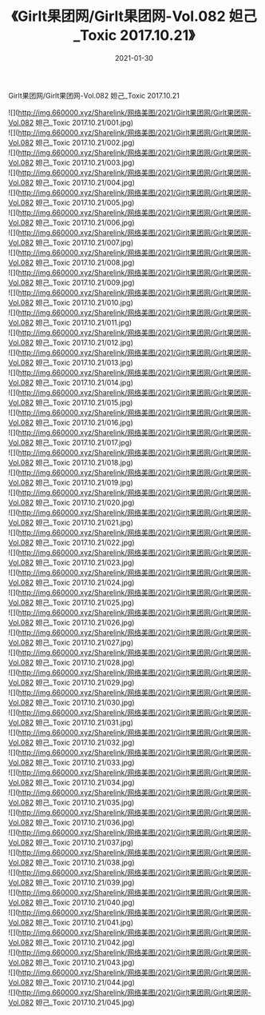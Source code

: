 ﻿---
layout: post
title:  《Girlt果团网/Girlt果团网-Vol.082 妲己_Toxic 2017.10.21》
date:   2021-01-30
img: http://img.660000.xyz/Sharelink/网络美图/2021/Girlt果团网/Girlt果团网-Vol.082 妲己_Toxic 2017.10.21/000.jpg
categories: [美女, 清纯, 唯美]
---

Girlt果团网/Girlt果团网-Vol.082 妲己_Toxic 2017.10.21

 ![](http://img.660000.xyz/Sharelink/网络美图/2021/Girlt果团网/Girlt果团网-Vol.082 妲己_Toxic 2017.10.21/001.jpg) <br>![](http://img.660000.xyz/Sharelink/网络美图/2021/Girlt果团网/Girlt果团网-Vol.082 妲己_Toxic 2017.10.21/002.jpg) <br>![](http://img.660000.xyz/Sharelink/网络美图/2021/Girlt果团网/Girlt果团网-Vol.082 妲己_Toxic 2017.10.21/003.jpg) <br>![](http://img.660000.xyz/Sharelink/网络美图/2021/Girlt果团网/Girlt果团网-Vol.082 妲己_Toxic 2017.10.21/004.jpg) <br>![](http://img.660000.xyz/Sharelink/网络美图/2021/Girlt果团网/Girlt果团网-Vol.082 妲己_Toxic 2017.10.21/005.jpg) <br>![](http://img.660000.xyz/Sharelink/网络美图/2021/Girlt果团网/Girlt果团网-Vol.082 妲己_Toxic 2017.10.21/006.jpg) <br>![](http://img.660000.xyz/Sharelink/网络美图/2021/Girlt果团网/Girlt果团网-Vol.082 妲己_Toxic 2017.10.21/007.jpg) <br>![](http://img.660000.xyz/Sharelink/网络美图/2021/Girlt果团网/Girlt果团网-Vol.082 妲己_Toxic 2017.10.21/008.jpg) <br>![](http://img.660000.xyz/Sharelink/网络美图/2021/Girlt果团网/Girlt果团网-Vol.082 妲己_Toxic 2017.10.21/009.jpg) <br>![](http://img.660000.xyz/Sharelink/网络美图/2021/Girlt果团网/Girlt果团网-Vol.082 妲己_Toxic 2017.10.21/010.jpg) <br>![](http://img.660000.xyz/Sharelink/网络美图/2021/Girlt果团网/Girlt果团网-Vol.082 妲己_Toxic 2017.10.21/011.jpg) <br>![](http://img.660000.xyz/Sharelink/网络美图/2021/Girlt果团网/Girlt果团网-Vol.082 妲己_Toxic 2017.10.21/012.jpg) <br>![](http://img.660000.xyz/Sharelink/网络美图/2021/Girlt果团网/Girlt果团网-Vol.082 妲己_Toxic 2017.10.21/013.jpg) <br>![](http://img.660000.xyz/Sharelink/网络美图/2021/Girlt果团网/Girlt果团网-Vol.082 妲己_Toxic 2017.10.21/014.jpg) <br>![](http://img.660000.xyz/Sharelink/网络美图/2021/Girlt果团网/Girlt果团网-Vol.082 妲己_Toxic 2017.10.21/015.jpg) <br>![](http://img.660000.xyz/Sharelink/网络美图/2021/Girlt果团网/Girlt果团网-Vol.082 妲己_Toxic 2017.10.21/016.jpg) <br>![](http://img.660000.xyz/Sharelink/网络美图/2021/Girlt果团网/Girlt果团网-Vol.082 妲己_Toxic 2017.10.21/017.jpg) <br>![](http://img.660000.xyz/Sharelink/网络美图/2021/Girlt果团网/Girlt果团网-Vol.082 妲己_Toxic 2017.10.21/018.jpg) <br>![](http://img.660000.xyz/Sharelink/网络美图/2021/Girlt果团网/Girlt果团网-Vol.082 妲己_Toxic 2017.10.21/019.jpg) <br>![](http://img.660000.xyz/Sharelink/网络美图/2021/Girlt果团网/Girlt果团网-Vol.082 妲己_Toxic 2017.10.21/020.jpg) <br>![](http://img.660000.xyz/Sharelink/网络美图/2021/Girlt果团网/Girlt果团网-Vol.082 妲己_Toxic 2017.10.21/021.jpg) <br>![](http://img.660000.xyz/Sharelink/网络美图/2021/Girlt果团网/Girlt果团网-Vol.082 妲己_Toxic 2017.10.21/022.jpg) <br>![](http://img.660000.xyz/Sharelink/网络美图/2021/Girlt果团网/Girlt果团网-Vol.082 妲己_Toxic 2017.10.21/023.jpg) <br>![](http://img.660000.xyz/Sharelink/网络美图/2021/Girlt果团网/Girlt果团网-Vol.082 妲己_Toxic 2017.10.21/024.jpg) <br>![](http://img.660000.xyz/Sharelink/网络美图/2021/Girlt果团网/Girlt果团网-Vol.082 妲己_Toxic 2017.10.21/025.jpg) <br>![](http://img.660000.xyz/Sharelink/网络美图/2021/Girlt果团网/Girlt果团网-Vol.082 妲己_Toxic 2017.10.21/026.jpg) <br>![](http://img.660000.xyz/Sharelink/网络美图/2021/Girlt果团网/Girlt果团网-Vol.082 妲己_Toxic 2017.10.21/027.jpg) <br>![](http://img.660000.xyz/Sharelink/网络美图/2021/Girlt果团网/Girlt果团网-Vol.082 妲己_Toxic 2017.10.21/028.jpg) <br>![](http://img.660000.xyz/Sharelink/网络美图/2021/Girlt果团网/Girlt果团网-Vol.082 妲己_Toxic 2017.10.21/029.jpg) <br>![](http://img.660000.xyz/Sharelink/网络美图/2021/Girlt果团网/Girlt果团网-Vol.082 妲己_Toxic 2017.10.21/030.jpg) <br>![](http://img.660000.xyz/Sharelink/网络美图/2021/Girlt果团网/Girlt果团网-Vol.082 妲己_Toxic 2017.10.21/031.jpg) <br>![](http://img.660000.xyz/Sharelink/网络美图/2021/Girlt果团网/Girlt果团网-Vol.082 妲己_Toxic 2017.10.21/032.jpg) <br>![](http://img.660000.xyz/Sharelink/网络美图/2021/Girlt果团网/Girlt果团网-Vol.082 妲己_Toxic 2017.10.21/033.jpg) <br>![](http://img.660000.xyz/Sharelink/网络美图/2021/Girlt果团网/Girlt果团网-Vol.082 妲己_Toxic 2017.10.21/034.jpg) <br>![](http://img.660000.xyz/Sharelink/网络美图/2021/Girlt果团网/Girlt果团网-Vol.082 妲己_Toxic 2017.10.21/035.jpg) <br>![](http://img.660000.xyz/Sharelink/网络美图/2021/Girlt果团网/Girlt果团网-Vol.082 妲己_Toxic 2017.10.21/036.jpg) <br>![](http://img.660000.xyz/Sharelink/网络美图/2021/Girlt果团网/Girlt果团网-Vol.082 妲己_Toxic 2017.10.21/037.jpg) <br>![](http://img.660000.xyz/Sharelink/网络美图/2021/Girlt果团网/Girlt果团网-Vol.082 妲己_Toxic 2017.10.21/038.jpg) <br>![](http://img.660000.xyz/Sharelink/网络美图/2021/Girlt果团网/Girlt果团网-Vol.082 妲己_Toxic 2017.10.21/039.jpg) <br>![](http://img.660000.xyz/Sharelink/网络美图/2021/Girlt果团网/Girlt果团网-Vol.082 妲己_Toxic 2017.10.21/040.jpg) <br>![](http://img.660000.xyz/Sharelink/网络美图/2021/Girlt果团网/Girlt果团网-Vol.082 妲己_Toxic 2017.10.21/041.jpg) <br>![](http://img.660000.xyz/Sharelink/网络美图/2021/Girlt果团网/Girlt果团网-Vol.082 妲己_Toxic 2017.10.21/042.jpg) <br>![](http://img.660000.xyz/Sharelink/网络美图/2021/Girlt果团网/Girlt果团网-Vol.082 妲己_Toxic 2017.10.21/043.jpg) <br>![](http://img.660000.xyz/Sharelink/网络美图/2021/Girlt果团网/Girlt果团网-Vol.082 妲己_Toxic 2017.10.21/044.jpg) <br>![](http://img.660000.xyz/Sharelink/网络美图/2021/Girlt果团网/Girlt果团网-Vol.082 妲己_Toxic 2017.10.21/045.jpg) <br>